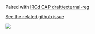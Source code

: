 Paired with [IRCd CAP draft/external-reg](https://github.com/ValwareIRC/valware-unrealircd-mods/tree/main/cap-external-reg)

[See the related github issue](https://github.com/ircv3/ircv3-ideas/issues/89)

![](https://valware.uk/wp-content/uploads/2022/03/Screenshot-from-2022-03-17-13-34-22.png)

